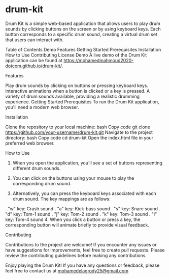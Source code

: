 # drum-kit
Drum Kit is a simple web-based application that allows users to play drum sounds by clicking buttons on the screen or by using keyboard keys. Each button corresponds to a specific drum sound, creating a virtual drum set that users can interact with.

Table of Contents
Demo
Features
Getting Started
Prerequisites
Installation
How to Use
Contributing
License
Demo
A live demo of the Drum Kit application can be found at https://mohamedmahmoud2020-dotcom.github.io/drum-kit/.

Features

Play drum sounds by clicking on buttons or pressing keyboard keys.
Interactive animations when a button is clicked or a key is pressed.
A variety of drum sounds available, providing a realistic drumming experience.
Getting Started
Prerequisites
To run the Drum Kit application, you'll need a modern web browser.

Installation 

Clone the repository to your local machine:
bash
Copy code
git clone https://github.com/your-username/drum-kit.git
Navigate to the project directory:
bash
Copy code
cd drum-kit
Open the index.html file in your preferred web browser.

How to Use

1. When you open the application, you'll see a set of buttons representing different drum sounds.

2. You can click on the buttons using your mouse to play the corresponding drum sound.

3. Alternatively, you can press the keyboard keys associated with each drum sound. The key mappings are as follows:

. "w" key: Crash sound
. "a" key: Kick-bass sound
. "s" key: Snare sound
. "d" key: Tom-1 sound
. "j" key: Tom-2 sound
. "k" key: Tom-3 sound
. "l" key: Tom-4 sound
4. When you click a button or press a key, the corresponding button will animate briefly to provide visual feedback.

Contributing

Contributions to the project are welcome! If you encounter any issues or have suggestions for improvements, feel free to create pull requests. Please review the contributing guidelines before making any contributions.

Enjoy playing the Drum Kit! If you have any questions or feedback, please feel free to contact us at mohamedelagrody25@gmail.com
